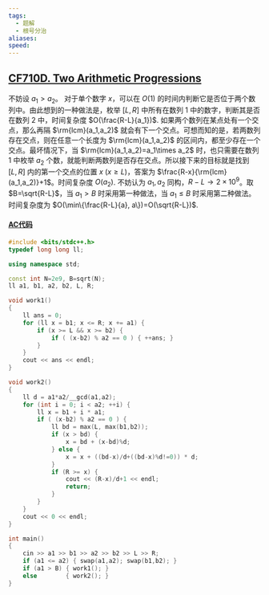 ```yaml
---
tags:
  - 题解
  - 根号分治
aliases: 
speed:
---
```

## [CF710D. Two Arithmetic Progressions](https://codeforces.com/problemset/problem/710/D)

不妨设 $a_1>a_2$。
对于单个数字 $x$，可以在 $O(1)$ 的时间内判断它是否位于两个数列中。由此想到的一种做法是，枚举 $[L,R]$ 中所有在数列 $1$ 中的数字，判断其是否在数列 $2$ 中，时间复杂度 $O(\frac{R-L}{a_1})$.
如果两个数列在某点处有一个交点，那么再隔 $\rm{lcm}(a_1,a_2)$ 就会有下一个交点。可想而知的是，若两数列存在交点，则在任意一个长度为 $\rm{lcm}(a_1,a_2)$ 的区间内，都至少存在一个交点。最坏情况下，当 $\rm{lcm}(a_1,a_2)=a_1\times a_2$ 时，也只需要在数列 $1$ 中枚举 $a_2$ 个数，就能判断两数列是否存在交点。所以接下来的目标就是找到 $[L,R]$ 内的第一个交点的位置 $x\ (x\geq L)$，答案为 $\frac{R-x}{\rm{lcm}(a_1,a_2)}+1$。时间复杂度 $O(a_2)$.
不妨认为 $a_1,a_2$ 同构，$R-L\to 2\times 10^9$。取 $B=\sqrt{R-L}$，当 $a_1>B$ 时采用第一种做法，当 $a_1\leq B$ 时采用第二种做法。时间复杂度为 $O(\min\{\frac{R-L}{a}, a\})=O(\sqrt{R-L})$.

#### [AC代码](https://codeforces.com/problemset/submission/710/279804741)

```cpp
#include <bits/stdc++.h>
typedef long long ll;

using namespace std;

const int N=2e9, B=sqrt(N);
ll a1, b1, a2, b2, L, R;

void work1()
{
	ll ans = 0;
	for (ll x = b1; x <= R; x += a1) {
		if (x >= L && x >= b2) {
			if ( (x-b2) % a2 == 0 ) { ++ans; }
		}
	}
	cout << ans << endl;
}

void work2()
{
	ll d = a1*a2/__gcd(a1,a2);
	for (int i = 0; i < a2; ++i) {
		ll x = b1 + i * a1;
		if ( (x-b2) % a2 == 0 ) {
			ll bd = max(L, max(b1,b2));
			if (x > bd) {
				x = bd + (x-bd)%d;
			} else {
				x = x + ((bd-x)/d+((bd-x)%d!=0)) * d;
			}
			if (R >= x) {
				cout << (R-x)/d+1 << endl;
				return;
			}
		}
	}
	cout << 0 << endl;
}

int main()
{
	cin >> a1 >> b1 >> a2 >> b2 >> L >> R;
	if (a1 <= a2) { swap(a1,a2); swap(b1,b2); }
	if (a1 > B) { work1(); }
	else        { work2(); }
}
```
